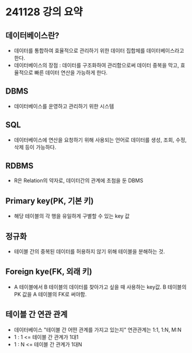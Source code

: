 # 241128 강의 요약

## 데이터베이스란?
- 데이터를 통합하여 효율적으로 관리하기 위한 데이터 집합체를 데이터베이스라고 한다.
- 데이터베이스의 장점 : 데이터를 구조화하여 관리함으로써 데이터 중복을 막고, 효율적으로 빠른 데이터 연산을 가능하게 한다.

## DBMS
- 데이터베이스를 운영하고 관리하기 위한 시스템

## SQL
- 데이터베이스에 연산을 요청하기 위해 사용되는 언어로 데이터를 생성, 조회, 수정, 삭제 등이 가능하다.

## RDBMS
- R은 Relation의 약자로, 데이터간의 관계에 초첨을 둔 DBMS

## Primary key(PK, 기본 키)
- 해당 테이블의 각 행을 유일하게 구별할 수 있는 key 값

## 정규화
- 테이블 간의 중복된 데이터를 허용하지 않기 위해 테이블을 분해하는 것.

## Foreign kye(FK, 외래 키)
- A 테이블에서 B 테이블의 데이터를 찾아가고 싶을 때 사용하는 key값. B 테이블의 PK 값을 A 테이블의 FK로 써야함.

## 테이블 간 연관 관계
- 데이터베이스 "테이블 간 어떤 관계를 가지고 있는지" 연관관계는 1:1, 1:N, M:N
- 1 : 1 <= 테이블 간 관계가 1대1
- 1 : N <= 테이블 간 관계가 1대N